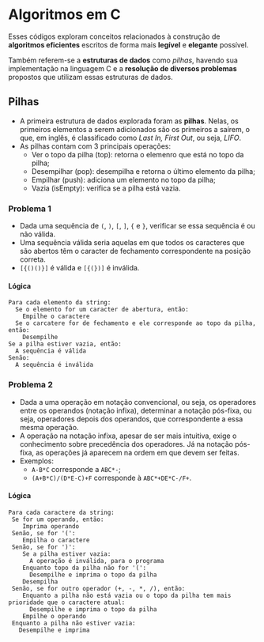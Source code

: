 # Algoritmos em C

Esses códigos exploram conceitos relacionados à construção de **algoritmos eficientes** escritos de forma mais **legível** e **elegante** possível.

Também referem-se a **estruturas de dados** como _pilhas_, havendo sua implementação na linguagem C e a **resolução de diversos problemas** propostos que utilizam essas estruturas de dados.

## Pilhas
- A primeira estrutura de dados explorada foram as **pilhas**. Nelas, os primeiros elementos a serem adicionados são os primeiros a saírem, o que, em inglês, é classificado como _Last In, First Out_, ou seja, _LIFO_.
- As pilhas contam com 3 principais operações:
  - Ver o topo da pilha (top): retorna o elemenro que está no topo da pilha;
  - Desempilhar (pop): desempilha e retorna o último elemento da pilha;
  - Empilhar (push): adiciona um elemento no topo da pilha;
  - Vazia (isEmpty): verifica se a pilha está vazia.
  
### Problema 1
- Dada uma sequência de `(`, `)`, `[`, `]`, `{` e `}`, verificar se essa sequência é ou não válida.
- Uma sequência válida seria aquelas em que todos os caracteres que são abertos têm o caracter de fechamento correspondente na posição correta.
- `[{()()}]` é válida e `[{(})]` é inválida.
#### Lógica
```
Para cada elemento da string:
  Se o elemento for um caracter de abertura, então:
    Empilhe o caractere
  Se o carcatere for de fechamento e ele corresponde ao topo da pilha, então:
    Desempilhe
Se a pilha estiver vazia, então:
  A sequência é válida
Senão:
  A sequência é inválida
```

### Problema 2
- Dada a uma operação em notação convencional, ou seja, os operadores entre os operandos (notação infixa), determinar a notação pós-fixa, ou seja, operadores depois dos operandos, que correspondente a essa mesma operação.
- A operação na notação infixa, apesar de ser mais intuitiva, exige o conhecimento sobre precedência dos operadores. Já na notação pós-fixa, as operações já aparecem na ordem em que devem ser feitas.
- Exemplos:
  - `A-B*C` corresponde a `ABC*-`;
  - `(A+B*C)/(D*E-C)+F` corresponde à `ABC*+DE*C-/F+`.
#### Lógica
```
Para cada caractere da string:
 Se for um operando, então:
    Imprima operando
 Senão, se for '(':
    Empilha o caractere
 Senão, se for ')':
    Se a pilha estiver vazia:
      A operação é inválida, para o programa
    Enquanto topo da pilha não for '(':
      Desempilhe e imprima o topo da pilha
    Desempilha
 Senão, se for outro operador (+, -, *, /), então:
    Enquanto a pilha não está vazia ou o topo da pilha tem mais prioridade que o caractere atual:
      Desempilhe e imprima o topo da pilha
    Empilhe o operando
 Enquanto a pilha não estiver vazia:
   Desempilhe e imprima
```
